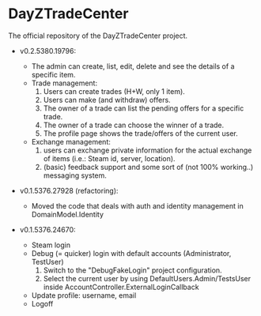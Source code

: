 DayZTradeCenter
===============

The official repository of the DayZTradeCenter project.

- v0.2.5380.19796:
  - The admin can create, list, edit, delete and see the details of a specific item.
  - Trade management:
    1. Users can create trades (H+W, only 1 item).
    2. Users can make (and withdraw) offers. 
    3. The owner of a trade can list the pending offers for a specific trade.
    4. The owner of a trade can choose the winner of a trade.
    3. The profile page shows the trade/offers of the current user.
  - Exchange management:
    1. users can exchange private information for the actual exchange of items (i.e.: Steam id, server, location).
    2. (basic) feedback support and some sort of (not 100% working..) messaging system.

- v0.1.5376.27928 (refactoring):
  - Moved the code that deals with auth and identity management in DomainModel.Identity

- v0.1.5376.24670:
  - Steam login
  - Debug (= quicker) login with default accounts (Administrator, TestUser)
    1. Switch to the "DebugFakeLogin" project configuration.
    2. Select the current user by using DefaultUsers.Admin/TestsUser inside AccountController.ExternalLoginCallback
  - Update profile: username, email
  - Logoff
